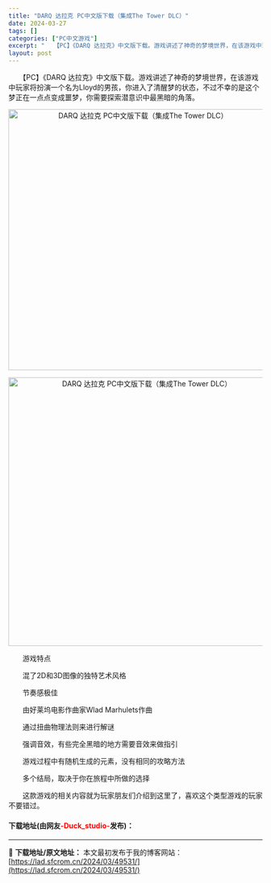 ```yaml
---
title: "DARQ 达拉克 PC中文版下载（集成The Tower DLC）"
date: 2024-03-27
tags: []
categories: ["PC中文游戏"]
excerpt: "　　【PC】《DARQ 达拉克》中文版下载。游戏讲述了神奇的梦境世界，在该游戏中玩家将扮演一个名为Lloyd的男孩，你进入了清醒梦的状态，不过不幸的是这个梦正在一点点变成噩梦，你需要探索潜意识中最黑暗的角落。 　　游戏特点 　　混了2D和3D图像的独特艺术风格 　　节奏感极佳 　　由好莱坞电影作曲家&hellip;"
layout: post
---
```


 <p>　　【PC】《DARQ 达拉克》中文版下载。游戏讲述了神奇的梦境世界，在该游戏中玩家将扮演一个名为Lloyd的男孩，你进入了清醒梦的状态，不过不幸的是这个梦正在一点点变成噩梦，你需要探索潜意识中最黑暗的角落。</p> <p align="center"><img align="" border="0" src="https://lad.sfcrom.cn/wp-content/uploads/2024/03/20240327_66037d637e345.webp" width="518" alt="DARQ 达拉克 PC中文版下载（集成The Tower DLC）" /></p> <p align="center"><img align="" border="0" src="https://lad.sfcrom.cn/wp-content/uploads/2024/03/20240327_66037d63c4d78.webp" width="533" alt="DARQ 达拉克 PC中文版下载（集成The Tower DLC）" /></p> <p>　　游戏特点</p> <p>　　混了2D和3D图像的独特艺术风格</p> <p>　　节奏感极佳</p> <p>　　由好莱坞电影作曲家Wlad Marhulets作曲</p> <p>　　通过扭曲物理法则来进行解谜</p> <p>　　强调音效，有些完全黑暗的地方需要音效来做指引</p> <p>　　游戏过程中有随机生成的元素，没有相同的攻略方法</p> <p>　　多个结局，取决于你在旅程中所做的选择</p> <p>　　这款游戏的相关内容就为玩家朋友们介绍到这里了，喜欢这个类型游戏的玩家不要错过。</p> <p><h4>下载地址(由网友<font color="red">-Duck_studio-</font>发布)：</h4></p> 

---
📖 **下载地址/原文地址：** 本文最初发布于我的博客网站：[https://lad.sfcrom.cn/2024/03/49531/](https://lad.sfcrom.cn/2024/03/49531/)
